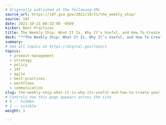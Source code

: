 ```yaml
---
# Originally published at the following URL
source_url: https://18f.gsa.gov/2021/10/21/the_weekly_ship/
source: 18f
date: 2021-10-21 08:32:00 -0500
kicker: Best Practices
title: The Weekly Ship: What It Is, Why It’s Useful, and How To Create Your Own
deck: "**The Weekly Ship: What It Is, Why It’s Useful, and How To Create Your Own**&mdash;The weekly ship has been a staple of 18F projects for years. It is a way to engage partners, inform teammates, and reflect on our work."
summary: 
# See all topics at https://digital.gov/topics
topics:
  - product-management
  - strategy
  - policy
  - 18f
  - agile
  - best-practices
  - workflows
  - communication
slug: the-weekly-ship-what-it-is-why-its-useful-and-how-to-create-your-own
# Controls how this page appears across the site
# 0 -- hidden
# 1 -- visible
weight: 1

---
```

